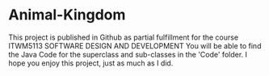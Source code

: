 # Animal-Kingdom
This project is published in Github as partial fulfillment for the course ITWM5113 SOFTWARE DESIGN AND DEVELOPMENT
You will be able to find the Java Code for the superclass and sub-classes in the 'Code' folder. 
I hope you enjoy this project, just as much as I did. 
